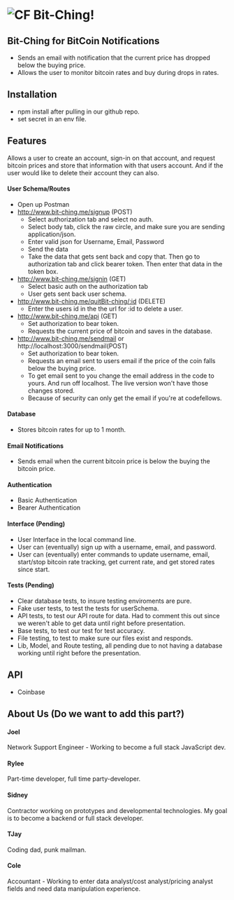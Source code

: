 ![CF](https://camo.githubusercontent.com/70edab54bba80edb7493cad3135e9606781cbb6b/687474703a2f2f692e696d6775722e636f6d2f377635415363382e706e67) Bit-Ching!
===

## Bit-Ching for BitCoin Notifications
* Sends an email with notification that the current price has dropped below the buying price.
* Allows the user to monitor bitcoin rates and buy during drops in rates.

## Installation
* npm install after pulling in our github repo.
* set secret in an env file.

## Features
Allows a user to create an account, sign-in on that account, and request bitcoin prices and store that information with that users account. And if the user would like to delete their account they can also.
#### User Schema/Routes
* Open up Postman
* http://www.bit-ching.me/signup (POST)
  - Select authorization tab and select no auth.
  - Select body tab, click the raw circle, and make sure you are sending application/json.
  - Enter valid json for Username, Email, Password
  - Send the data
  - Take the data that gets sent back and copy that. Then go to authorization tab and click bearer token. Then enter that data in the token box.
* http://www.bit-ching.me/signin (GET)
  - Select basic auth on the authorization tab
  - User gets sent back user schema.
* http://www.bit-ching.me/quitBit-ching/:id (DELETE)
  - Enter the users id in the the url for :id to delete a user.
* http://www.bit-ching.me/api (GET)
  - Set authorization to bear token.
  - Requests the current price of bitcoin and saves in the database.
* http://www.bit-ching.me/sendmail or http://localhost:3000/sendmail(POST)
  - Set authorization to bear token.
  - Requests an email sent to users email if the price of the coin falls below the buying price.
  - To get email sent to you change the email address in the code to yours. And run off localhost. The   live version won't have those changes stored.
  - Because of security can only get the email if you're at codefellows.
#### Database
* Stores bitcoin rates for up to 1 month.
#### Email Notifications
* Sends email when the current bitcoin price is below the buying the bitcoin price.
#### Authentication
* Basic Authentication
* Bearer Authentication
#### Interface (Pending)
* User Interface in the local command line.
* User can (eventually) sign up with a username, email, and password.
* User can (eventually) enter commands to update username, email, start/stop bitcoin rate tracking, get current rate, and get stored rates since start.
#### Tests (Pending)
* Clear database tests, to insure testing enviroments are pure.
* Fake user tests, to test the tests for userSchema.
* API tests, to test our API route for data. Had to comment this out since we weren't able to get data until right before presentation.
* Base tests, to test our test for test accuracy.
* File testing, to test to make sure our files exist and responds.
* Lib, Model, and Route testing, all pending due to not having a database working until right before the presentation.


## API
* Coinbase




## About Us (Do we want to add this part?)
#### Joel
Network Support Engineer - Working to become a full stack JavaScript dev.

#### Rylee
Part-time developer, full time party-developer.

#### Sidney
Contractor working on prototypes and developmental technologies.  My goal is to become a backend or full stack developer.

#### TJay
Coding dad, punk mailman.  

#### Cole
Accountant - Working to enter data analyst/cost analyst/pricing analyst fields and need data manipulation experience.

